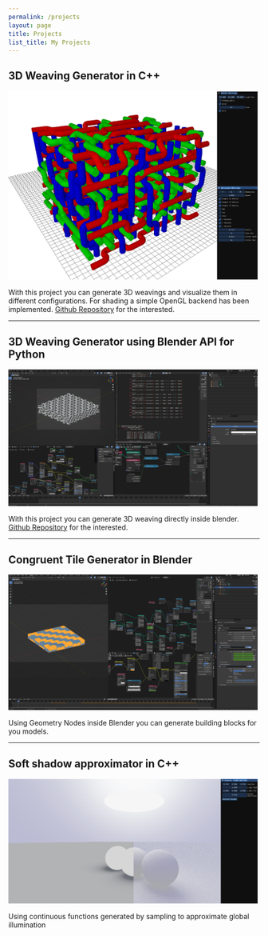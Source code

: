 ```yaml
---
permalink: /projects
layout: page
title: Projects
list_title: My Projects
---
```


## 3D Weaving Generator in C++
<img src="../assets/pr_images/gs3d_cpp.png" width=500px>

With this project you can generate 3D weavings and visualize them in different configurations. For shading a simple OpenGL backend has been implemented. <a href="https://github.com/ComicAddict/GS3DCurves"> Github Repository</a> for the interested.

---
## 3D Weaving Generator using Blender API for Python
<img src="../assets/pr_images/gs3d_blender.png" width=500px>

With this project you can generate 3D weaving directly inside blender. <a href="https://github.com/ComicAddict/gs3d_blender"> Github Repository</a> for the interested.

---

## Congruent Tile Generator in Blender
<img src="../assets/pr_images/congruent_tiles.png" width=500px>

Using Geometry Nodes inside Blender you can generate building blocks for you models.

---

## Soft shadow approximator in C++
<img src="../assets/pr_images/softshadow.png" width=500px>

Using continuous functions generated by sampling to approximate global illumination